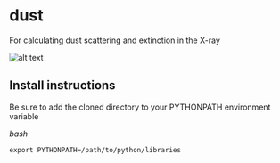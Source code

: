 # dust
For calculating dust scattering and extinction in the X-ray

![alt text](https://zenodo.org/badge/10830/eblur/dust.svg)

## Install instructions

Be sure to add the cloned directory to your PYTHONPATH environment variable

*bash*

    export PYTHONPATH=/path/to/python/libraries
